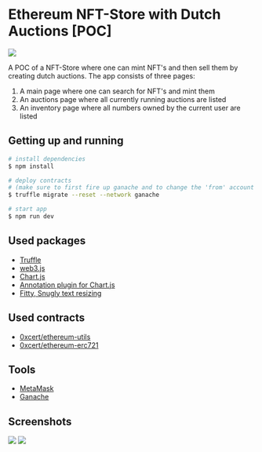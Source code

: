 # Ethereum NFT-Store with Dutch Auctions [POC]

![](https://i.imghippo.com/files/yg6782XrI.png)

A POC of a NFT-Store where one can mint NFT's and then sell them by creating dutch auctions.
The app consists of three pages:

1. A main page where one can search for NFT's and mint them
2. An auctions page where all currently running auctions are listed
3. An inventory page where all numbers owned by the current user are listed

## Getting up and running

```bash
# install dependencies
$ npm install

# deploy contracts
# (make sure to first fire up ganache and to change the 'from' account in 'truffle.js')
$ truffle migrate --reset --network ganache

# start app
$ npm run dev
```

## Used packages

- [Truffle](https://truffleframework.com/truffle)
- [web3.js](https://github.com/ethereum/web3.js/)
- [Chart.js](https://github.com/chartjs/Chart.js)
- [Annotation plugin for Chart.js](https://github.com/chartjs/chartjs-plugin-annotation)
- [Fitty, Snugly text resizing](https://github.com/rikschennink/fitty)

## Used contracts

- [0xcert/ethereum-utils](https://github.com/0xcert/ethereum-utils)
- [0xcert/ethereum-erc721](https://github.com/0xcert/ethereum-erc721)

## Tools

- [MetaMask](https://metamask.io/)
- [Ganache](https://truffleframework.com/ganache)


## Screenshots
![](https://i.imghippo.com/files/PfUO3908PWs.png)
![](https://i.imghippo.com/files/WxeU5910O.png)

